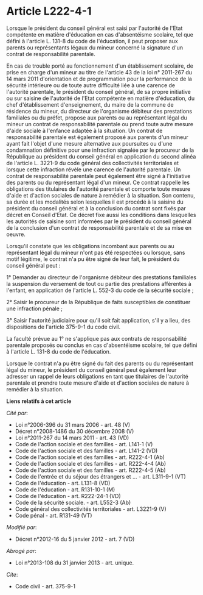 # Article L222-4-1

Lorsque le président du conseil général est saisi par     l'autorité de l'Etat compétente en matière d'éducation en cas
d'absentéisme scolaire, tel que défini à l'article L. 131-8 du code de l'éducation, il peut proposer aux parents ou
représentants légaux du mineur concerné la signature d'un contrat de responsabilité parentale. 

En cas de trouble porté au fonctionnement d'un établissement scolaire, de prise en charge d'un mineur au titre de l'article
43 de la loi n° 2011-267 du 14 mars 2011 d'orientation et de programmation pour la performance de la sécurité intérieure ou
de toute autre difficulté liée à une carence de l'autorité parentale, le président du conseil général, de sa propre
initiative ou sur saisine de     l'autorité de l'Etat compétente en matière d'éducation, du chef d'établissement
d'enseignement, du maire de la commune de résidence du mineur, du directeur de l'organisme débiteur des prestations
familiales ou du préfet, propose aux parents ou au représentant légal du mineur un contrat de responsabilité parentale ou
prend toute autre mesure d'aide sociale à l'enfance adaptée à la situation. Un contrat de responsabilité parentale est
également proposé aux parents d'un mineur ayant fait l'objet d'une mesure alternative aux poursuites ou d'une condamnation
définitive pour une infraction signalée par le procureur de la République au président du conseil général en application du
second alinéa de l'article L. 3221-9 du code général des collectivités territoriales et lorsque cette infraction révèle une
carence de l'autorité parentale. Un contrat de responsabilité parentale peut également être signé à l'initiative des parents
ou du représentant légal d'un mineur. Ce contrat rappelle les obligations des titulaires de l'autorité parentale et comporte
toute mesure d'aide et d'action sociales de nature à remédier à la situation. Son contenu, sa durée et les modalités selon
lesquelles il est procédé à la saisine du président du conseil général et à la conclusion du contrat sont fixés par décret en
Conseil d'Etat. Ce décret fixe aussi les conditions dans lesquelles les autorités de saisine sont informées par le président
du conseil général de la conclusion d'un contrat de responsabilité parentale et de sa mise en oeuvre. 

Lorsqu'il constate que les obligations incombant aux parents ou au représentant légal du mineur n'ont pas été respectées ou
lorsque, sans motif légitime, le contrat n'a pu être signé de leur fait, le président du conseil général peut : 

1° Demander au directeur de l'organisme débiteur des prestations familiales la suspension du versement de tout ou partie des
prestations afférentes à l'enfant, en application de l'article L. 552-3 du code de la sécurité sociale ; 

2° Saisir le procureur de la République de faits susceptibles de constituer une infraction pénale ; 

3° Saisir l'autorité judiciaire pour qu'il soit fait application, s'il y a lieu, des dispositions de l'article 375-9-1 du
code civil. 

La faculté prévue au 1° ne s'applique pas aux contrats de responsabilité parentale proposés ou conclus en cas d'absentéisme
scolaire, tel que défini à l'article L. 131-8 du code de l'éducation. 

Lorsque le contrat n'a pu être signé du fait des parents ou du représentant légal du mineur, le président du conseil général
peut également leur adresser un rappel de leurs obligations en tant que titulaires de l'autorité parentale et prendre toute
mesure d'aide et d'action sociales de nature à remédier à la situation.

**Liens relatifs à cet article**

_Cité par_:

  - Loi n°2006-396 du 31 mars 2006 - art. 48 (V)
  - Décret n°2008-1486 du 30 décembre 2008 (V)
  - Loi n°2011-267 du 14 mars 2011 - art. 43 (VD)
  - Code de l'action sociale et des familles - art. L141-1 (V)
  - Code de l'action sociale et des familles - art. L141-2 (VD)
  - Code de l'action sociale et des familles - art. R222-4-1 (Ab)
  - Code de l'action sociale et des familles - art. R222-4-4 (Ab)
  - Code de l'action sociale et des familles - art. R222-4-5 (Ab)
  - Code de l'entrée et du séjour des étrangers et ... - art. L311-9-1 (VT)
  - Code de l'éducation - art. L131-8 (VD)
  - Code de l'éducation - art. R131-10-1 (M)
  - Code de l'éducation - art. R222-24-1 (VD)
  - Code de la sécurité sociale. - art. L552-3 (Ab)
  - Code général des collectivités territoriales - art. L3221-9 (V)
  - Code pénal - art. R131-49 (VT)

_Modifié par_:

  - Décret n°2012-16 du 5 janvier 2012 - art. 7 (VD)

_Abrogé par_:

  - Loi n°2013-108 du 31 janvier 2013 - art. unique.

_Cite_:

  - Code civil - art. 375-9-1
